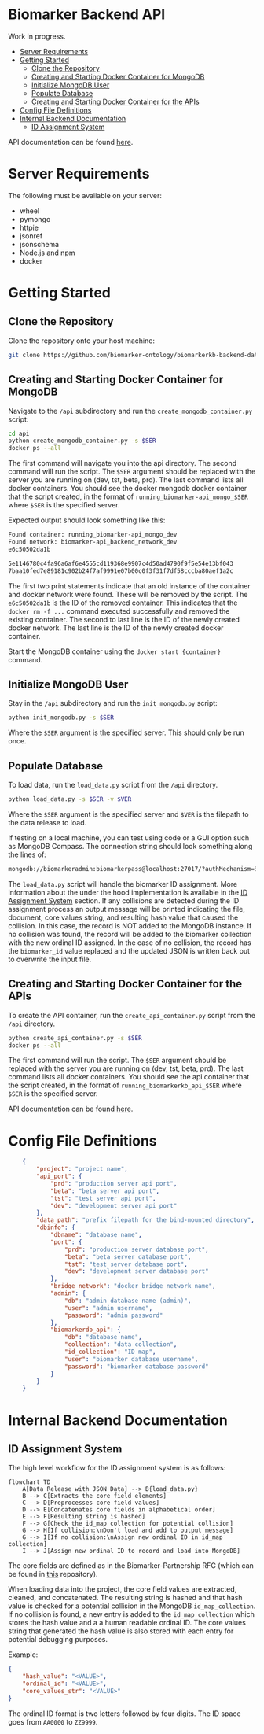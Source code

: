 # Biomarker Backend API 

Work in progress. 

- [Server Requirements](#server-requirements)
- [Getting Started](#getting-started)
    - [Clone the Repository](#clone-the-repository)
    - [Creating and Starting Docker Container for MongoDB](#creating-and-starting-docker-container-for-mongodb)
    - [Initialize MongoDB User](#initialize-mongodb-user)
    - [Populate Database](#populate-database)
    - [Creating and Starting Docker Container for the APIs](#creating-and-starting-docker-container-for-the-apis)
- [Config File Definitions](#config-file-definitions)
- [Internal Backend Documentation](#internal-backend-documentation)
    - [ID Assignment System](#id-assignment-system)

API documentation can be found [here](./api/biomarker/README.md).

# Server Requirements 

The following must be available on your server: 
- wheel 
- pymongo 
- httpie 
- jsonref
- jsonschema
- Node.js and npm 
- docker 

# Getting Started 

## Clone the Repository

Clone the repository onto your host machine:

```bash
git clone https://github.com/biomarker-ontology/biomarkerkb-backend-datasetviewer.git
```

## Creating and Starting Docker Container for MongoDB 

Navigate to the `/api` subdirectory and run the `create_mongodb_container.py` script: 

```bash 
cd api 
python create_mongodb_container.py -s $SER 
docker ps --all 
```

The first command will navigate you into the api directory. The second command will run the script. The `$SER` argument should be replaced with the server you are running on (dev, tst, beta, prd). The last command lists all docker containers. You should see the docker mongodb docker container that the script created, in the format of `running_biomarker-api_mongo_$SER` where `$SER` is the specified server.

Expected output should look something like this:

```bash
Found container: running_biomarker-api_mongo_dev
Found network: biomarker-api_backend_network_dev
e6c50502da1b

5e1146780c4fa96a6af6e4555cd119368e9907c4d50ad4790f9f5e54e13bf043
7baa10fed7e89181c902b24f7af9991e07b00c0f3f31f7df58cccba80aef1a2c
```

The first two print statements indicate that an old instance of the container and docker network were found. These will be removed by the script. The `e6c50502da1b` is the ID of the removed container. This indicates that the `docker rm -f ...` command executed successfully and removed the existing container. The second to last line is the ID of the newly created docker network. The last line is the ID of the newly created docker container. 

Start the MongoDB container using the `docker start {container}` command. 

## Initialize MongoDB User 

Stay in the `/api` subdirectory and run the `init_mongodb.py` script: 

```bash
python init_mongodb.py -s $SER
```

Where the `$SER` argument is the specified server. This should only be run once. 

## Populate Database 

To load data, run the `load_data.py` script from the `/api` directory. 

```bash 
python load_data.py -s $SER -v $VER
```

Where the `$SER` argument is the specified server and `$VER` is the filepath to the data release to load. 

If testing on a local machine, you can test using code or a GUI option such as MongoDB Compass. The connection string should look something along the lines of:

```bash 
mongodb://biomarkeradmin:biomarkerpass@localhost:27017/?authMechanism=SCRAM-SHA-1&authSource=biomarkerdb_api
```

The `load_data.py` script will handle the biomarker ID assignment. More information about the under the hood implementation is available in the [ID Assignment System](#id-assignment-system) section. If any collisions are detected during the ID assignment process an output message will be printed indicating the file, document, core values string, and resulting hash value that caused the collision. In this case, the record is NOT added to the MongoDB instance. If no collision was found, the record will be added to the biomarker collection with the new ordinal ID assigned. In the case of no collision, the record has the `biomarker_id` value replaced and the updated JSON is written back out to overwrite the input file. 

## Creating and Starting Docker Container for the APIs 

To create the API container, run the `create_api_container.py` script from the `/api` directory. 

```bash 
python create_api_container.py -s $SER
docker ps --all
```

The first command will run the script. The `$SER` argument should be replaced with the server you are running on (dev, tst, beta, prd). The last command lists all docker containers. You should see the api container that the script created, in the format of `running_biomarkerkb_api_$SER` where `$SER` is the specified server. 

API documentation can be found [here](./api/biomarker/README.md).

# Config File Definitions

```json
    {
        "project": "project name",
        "api_port": {
            "prd": "production server api port",
            "beta": "beta server api port",
            "tst": "test server api port",
            "dev": "development server api port"
        },
        "data_path": "prefix filepath for the bind-mounted directory",
        "dbinfo": {
            "dbname": "database name",
            "port": { 
                "prd": "production server database port",
                "beta": "beta server database port",
                "tst": "test server database port",
                "dev": "development server database port"
            },
            "bridge_network": "docker bridge network name",
            "admin": {
                "db": "admin database name (admin)",
                "user": "admin username",
                "password": "admin password"
            },
            "biomarkerdb_api": {
                "db": "database name",
                "collection": "data collection",
                "id_collection": "ID map",
                "user": "biomarker database username",
                "password": "biomarker database password"
            }
        }
    }
```

# Internal Backend Documentation

## ID Assignment System

The high level workflow for the ID assignment system is as follows:

```mermaid
flowchart TD
    A[Data Release with JSON Data] --> B{load_data.py}
    B --> C[Extracts the core field elements]
    C --> D[Preprocesses core field values]
    D --> E[Concatenates core fields in alphabetical order]
    E --> F[Resulting string is hashed]
    F --> G[Check the id_map collection for potential collision]
    G --> H[If collision:\nDon't load and add to output message]
    G --> I[If no collision:\nAssign new ordinal ID in id_map collection]
    I --> J[Assign new ordinal ID to record and load into MongoDB]
```

The core fields are defined as in the Biomarker-Partnership RFC (which can be found in [this](https://github.com/biomarker-ontology/biomarker-partnership) repository). 

When loading data into the project, the core field values are extracted, cleaned, and concatenated. The resulting string is hashed and that hash value is checked for a potential collision in the MongoDB `id_map_collection`. If no collision is found, a new entry is added to the `id_map_collection` which stores the hash value and a a human readable ordinal ID. The core values string that generated the hash value is also stored with each entry for potential debugging purposes. 

Example: 
```json 
{
    "hash_value": "<VALUE>",
    "ordinal_id": "<VALUE>",
    "core_values_str": "<VALUE>"
}
```

The ordinal ID format is two letters followed by four digits. The ID space goes from `AA0000` to `ZZ9999`.